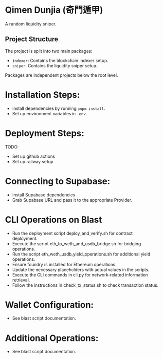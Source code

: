 # Qimen Dunjia (奇門遁甲)

A random liquidity sniper.

## Project Structure

The project is split into two main packages:
- `indexer`: Contains the blockchain indexer setup.
- `sniper`: Contains the liquidity sniper setup.

Packages are independent projects below the root level.
# Installation Steps: 

- Install dependencies by running `pnpm install`.
- Set up environment variables in `.env`. 

# Deployment Steps:
TODO: 
- Set up github actions 
- Set up railway setup

# Connecting to Supabase: 
- Install Supabase dependencies
- Grab Supabase URL and pass it to the appropriate Provider.

# CLI Operations on Blast 
- Run the deployment script deploy_and_verify.sh for contract deployment.
- Execute the script eth_to_weth_and_usdb_bridge.sh for bridging operations.
- Run the script eth_weth_usdb_yield_operations.sh for additional yield operations.
- Ensure foundry is installed for Ethereum operations.
- Update the necessary placeholders with actual values in the scripts.
- Execute the CLI commands in cli.py for network-related information retrieval.
- Follow the instructions in check_tx_status.sh to check transaction status.

# Wallet Configuration: 
- See blast script documentation.

# Additional Operations: 
- See blast script documentation.
